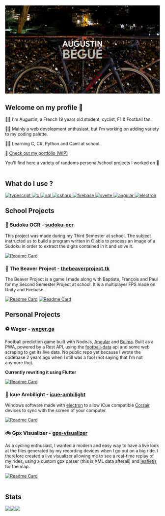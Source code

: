 ![banner](./banner_1440.png)

## Welcome on my profile 👋
🙋‍♂️ I'm Augustin, a French 19 years old student, cyclist, F1 & Football fan.

👨‍💻 Mainly a web development enthusiast, but I'm working on adding variety to my coding palette.

👨‍🎓 Learning C, C#, Python and Caml at school.

🔗 [Check out my portfolio (WIP)](https://begue.cc)

You'll find here a variety of randoms personal/school projects I worked on 🌝
<br>
<br>

## What do I use ?
<p>
 <a href="https://github.com/augustinbegue?tab=repositories&q=&type=&language=typescript&sort=" target="blank_">
<img alt="typescript" src="https://img.shields.io/badge/TypeScript-3178C6?logo=typescript&logoColor=white&style=for-the-badge" />
  </a>
 <a href="https://github.com/augustinbegue?tab=repositories&q=&type=&language=c&sort=" target="blank_">
<img alt="c" src="https://img.shields.io/badge/C-00589D?logo=c&logoColor=white&style=for-the-badge" />
    </a>
  <a href="https://github.com/search?q=user%3Aaugustinbegue+sql&type=code" target="blank_">
    <img alt="sql" src="https://img.shields.io/badge/MySql-00618A?logo=mysql&logoColor=white&style=for-the-badge" />
   </a>
   
<a href="https://github.com/augustinbegue?tab=repositories&q=&type=&language=c%23&sort=" target="blank_">
 <img alt="csharp" src="https://img.shields.io/badge/C%23-189F20?logo=csharp&logoColor=white&style=for-the-badge" />
</a>
     <a href="https://github.com/search?q=user%3Aaugustinbegue+firebase&type=code" target="blank_">
<img alt="firebase" src="https://img.shields.io/badge/Firebase-F5850D?logo=firebase&logoColor=white&style=for-the-badge" />
      </a>
 <a href="https://github.com/augustinbegue?tab=repositories&q=&type=&language=svelte&sort=" target="blank_">
  <img alt="svelte" src="https://img.shields.io/badge/svelte-%23f1413d.svg?style=for-the-badge&logo=svelte&logoColor=white" />
 </a>
      <a href="https://github.com/search?q=user%3Aaugustinbegue+angular&type=code" target="blank_">
<img alt="angular" src="https://img.shields.io/badge/angular%20-%23DD0031.svg?&style=for-the-badge&logo=angular&logoColor=white" />
       </a>
       <a href="https://github.com/search?q=user%3Aaugustinbegue+electron&type=code" target="blank_">
<img alt="electron" src="https://img.shields.io/badge/Electron-2B2E3B?logo=electron&logoColor=9EE9F8&style=for-the-badge" />
        </a>
</p>

## School Projects
 
  
### 🔳 Sudoku OCR - [sudoku-ocr](https://github.com/augustinbegue/sudoku-ocr)
  
This project was made during my Third Semester at school. The subject instructed us to build a program written in C able to process an image of a Sudoku in order to extract the digits contained in it and solve it.

[![Readme Card](https://github-readme-stats.vercel.app/api/pin/?username=augustinbegue&repo=sudoku-ocr&bg_color=0d1117&hide_border=true&text_color=c9d1d9)](https://github.com/augustinbegue/sudoku-ocr)

### 🔫 The Beaver Project - [thebeaverproject.tk](https://thebeaverproject.tk)

The Beaver Project is a game I made along with Baptiste, François and Paul for my Second Semester Project at school. It is a multiplayer FPS made on Unity and Firebase.

[![Readme Card](https://github-readme-stats.vercel.app/api/pin/?username=augustinbegue&repo=the-beaver-project-game&bg_color=0d1117&hide_border=true&text_color=c9d1d9)](https://github.com/augustinbegue/the-beaver-project-game)
[![Readme Card](https://github-readme-stats.vercel.app/api/pin/?username=augustinbegue&repo=the-beaver-project-website&bg_color=0d1117&hide_border=true&text_color=c9d1d9)](https://github.com/augustinbegue/the-beaver-project-website)

## Personal Projects

### ⚽ Wager - [wager.ga](https://wager.ga)

Football prediction game built with NodeJs, [Angular](https://angular.io/) and [Bulma](https://bulma.io/). Built as a PWA, powered by a Rest API, using the [football-data](https://www.football-data.org/) api and some web scraping to get its live data. No public repo yet because I wrote the codebase 2 years ago when I still was a fool (not saying that I'm not anymore tho).

**Currently rewriting it using Flutter**

[![Readme Card](https://github-readme-stats.vercel.app/api/pin/?username=augustinbegue&repo=wager&bg_color=0d1117&hide_border=true&text_color=c9d1d9)](https://github.com/augustinbegue/wager)
<br>

### 🚥 Icue Ambilight - [icue-ambilight](https://github.com/augustinbegue/icue-ambilight)
Windows software made with [electron](https://www.electronjs.org/) to allow iCue compatible [Corsair](https://www.corsair.com/) devices to sync with the screen of your computer.

[![Readme Card](https://github-readme-stats.vercel.app/api/pin/?username=augustinbegue&repo=icue-ambilight&bg_color=0d1117&hide_border=true&text_color=c9d1d9)](https://github.com/augustinbegue/icue-ambilight)
<br>

### 🚲 Gpx Visualizer - [gpx-visualizer](https://augustinbegue.github.io/gpx-visualizer/)

As a cycling enthusiast, I wanted a modern and easy way to have a live look at the files generated by my recording devices when I go out on a big ride.
I therefore created a live visualizer allowing me to see a real-time replay of my rides, using a custom gpx parser (this is XML data afterall) and [leafletjs](https://leafletjs.com/) for the map.

[![Readme Card](https://github-readme-stats.vercel.app/api/pin/?username=augustinbegue&repo=gpx-visualizer&bg_color=0d1117&hide_border=true&text_color=c9d1d9)](https://github.com/augustinbegue/gpx-visualizer)
<br>
<br>


## Stats
 
![](https://komarev.com/ghpvc/?username=augustinbegue&style=flat-square&color=0d1117)
<img align="left" src="https://github-readme-stats.vercel.app/api?username=augustinbegue&show_icons=true&count_private=true&bg_color=0d1117&hide_border=true&text_color=c9d1d9">
<img align="left" src="https://github-readme-stats.vercel.app/api/top-langs/?username=augustinbegue&show_icons=true&count_private=true&bg_color=0d1117&hide_border=true&text_color=c9d1d9&layout=compact">
